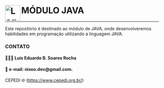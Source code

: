 # <img src="C:\Users\edu__\OneDrive\Documentos\GitHub\JAVA-TIC18\java.png" alt="Logo do C#" width="50" height="50" align="left"> MÓDULO JAVA
<hr>

Este repositório é destinado ao módulo de JAVA, onde desenvolveremos habilidades em programação utilizando a linguagem JAVA.

<h3>CONTATO</h3>

<h4>🧑🏾‍💻 Luis Eduardo B. Soares Rocha</h4>
<h4>📧 e-mail: nixeo.dev@gmail.com.</h4>

CEPEDI 🌐 (https://www.cepedi.org.br/)


